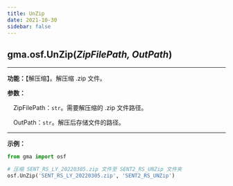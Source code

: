 ```yaml
---
title: UnZip
date: 2021-10-30
sidebar: false
---
```


##  gma.osf.**UnZip**(*ZipFilePath,  OutPath*)

---

**功能：**【解压缩】。解压缩 .zip 文件。

**参数：** 

&emsp;ZipFilePath：`str`。需要解压缩的 .zip 文件路径。

&emsp;OutPath：`str`。解压后存储文件的路径。

---

**示例：**
```python
from gma import osf

# 压缩 SENT_RS_LY_20220305.zip 文件至 SENT2_RS_UNZip 文件夹
osf.UnZip('SENT_RS_LY_20220305.zip', 'SENT2_RS_UNZip')
```
